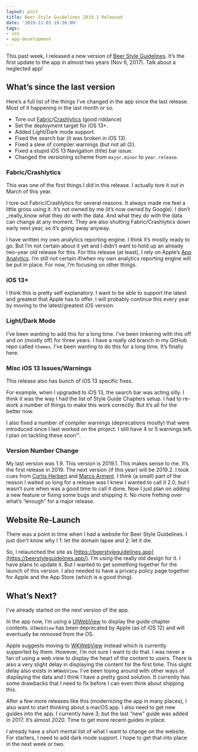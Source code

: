 ```yaml
---
layout: post
title: Beer Style Guidelines 2019.1 Released
date: '2019-11-03 19:30:00'
tags:
- ios
- app-development
---
```


This past week, I released a new version of [Beer Style Guidelines](https://apps.apple.com/us/app/beer-styles-bjcp-2015/id998139111?ls=1). It’s the first update to the app in almost two years (Nov 6, 2017). Talk about a neglected app!

## What’s since the last version

Here’s a full list of the things I’ve changed in the app since the last release. Most of it happening in the last month or so.

- Tore out [Fabric](https://get.fabric.io/)/[Crashlytics](https://fabric.io/kits/ios/crashlytics) (good riddance)
- Set the deployment target for iOS 13+.
- Added Light/Dark mode support.
- Fixed the search bar (it was broken in iOS 13).
- Fixed a slew of compiler warnings (but not all 😔).
- Fixed a stupid iOS 13 Navigation (title) bar issue.
- Changed the versioning scheme from `major.minor` to `year.release`.

### Fabric/Crashlytics

This was one of the first things I did in this release. I actually tore it out in March of this year.

I tore out Fabric/Crashlytics for several reasons. It always made me feel a little gross using it. It’s not owned by me (it’s now owned by Google). I don’t _really_know what they do with the data. And what they do with the data can change at any moment. They are also shutting Fabric/Crashlytics down early next year, so it’s going away anyway.

I have written my own analytics reporting engine. I think it’s mostly ready to go. But I’m not certain about it yet and I didn’t want to hold up an already two-year old release for this. For this release (at least), I rely on Apple’s [App Analytics](https://developer.apple.com/app-store-connect/analytics/). I’m still not certain if/when my own analytics reporting engine will be put in place. For now, I’m focusing on other things.

### iOS 13+

I think this is pretty self explanatory. I want to be able to support the latest and greatest that Apple has to offer. I will probably continue this every year by moving to the latest/greatest iOS version.

### Light/Dark Mode

I’ve been wanting to add this for a long time. I’ve been tinkering with this off and on (mostly off) for three years. I have a really old branch in my GitHub repo called `themes`. I’ve been wanting to do this for a long time. It’s finally here.

### Misc iOS 13 Issues/Warnings

This release also has bunch of iOS 13 specific fixes.

For example, when I upgraded to iOS 13, the search bar was acting silly. I think it was the way I had the list of Style Guide Chapters setup. I had to re-work a number of things to make this work correctly. But it’s all for the better now.

I also fixed a number of compiler warnings (deprecations mostly) that were introduced since I last worked on the project. I still have 4 or 5 warnings left. I plan on tackling these soon™.

### Version Number Change

My last version was 1.9. This version is 2019.1. This makes sense to me. It’s the first release in 2019. The next version (if this year) will be 2019.2. I took cues from [Curtis Herbert](https://blog.curtisherbert.com/) and [Marco Arment](https://marco.org/). I think (a small) part of the reason I waited so long for a release was I knew I wanted to call it 2.0, but I wasn’t sure when was a good time to call it done. Now I just plan on adding a new feature or fixing some bugs and shipping it. No more fretting over what’s “enough” for a major release.

## Website Re-Launch

There was a point in time when I had a website for Beer Style Guidelines. I just don’t know why I 1: let the domain lapse and 2: let it die.

So, I relaunched the site as [https://beerstyleguidelines.app](https://beerstyleguidelines.app/). I’m using the really old design for it. I have plans to update it. But I wanted to get something together for the launch of this version. I also needed to have a privacy policy page together for Apple and the App Store (which is a good thing).

## What’s Next?

I’ve already started on the next version of the app.

In the app now, I’m using a [UIWebView](https://developer.apple.com/documentation/uikit/uiwebview) to display the guide chapter contents. `UIWebView` has been deprecated by Apple (as of iOS 12) and will eventually be removed from the OS.

Apple suggests moving to [WKWebView](https://developer.apple.com/documentation/webkit/wkwebview) instead which is currently supported by them. However, I’m not sure I want to do that. I was never a fan of using a web view to display the heart of the content to users. There is also a very slight delay in displaying the content for the first time. This slight delay also exists in `WKWebView`. I’ve been toying around with other ways of displaying the data and I think I have a pretty good solution. It currently has some drawbacks that I need to fix before I can even think about shipping this.

After a few more releases like this (modernizing the app in many places), I also want to start thinking about a macOS app. I also need to get new guides into the app. I currently have 3, but the last “new” guide was added in 2017. It’s almost 2020. Time to get more recent guides in place.

I already have a short mental list of what I want to change on the website. For starters, I need to add dark mode support. I hope to get that into place in the next week or two.

